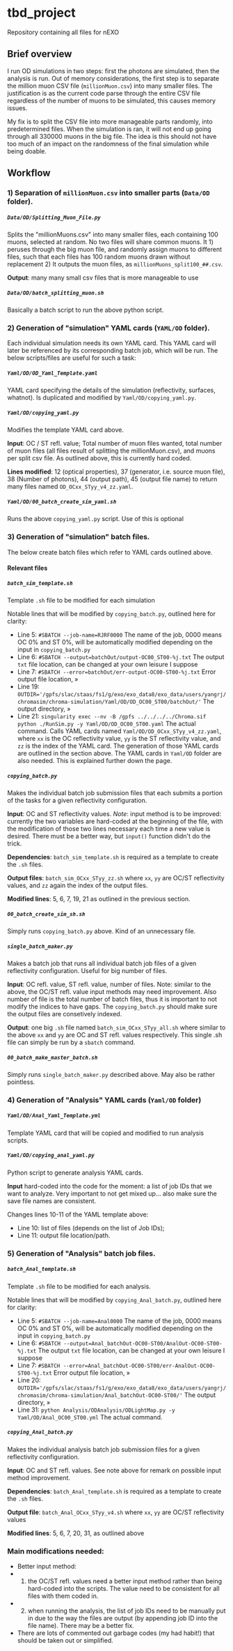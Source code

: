 # tbd_project

Repository containing all files for nEXO

## Brief overview

I run OD simulations in two steps: first the photons are simulated, then the analysis is run. Out of memory considerations, the first step is to separate the million muon CSV file (```millionMuon.csv```) into many smaller files. The justification is as the current code parse through the entire CSV file regardless of the number of muons to be simulated, this causes memory issues.

My fix is to split the CSV file into more manageable parts randomly, into predetermined files. When the simulation is ran, it will not end up going through all 330000 muons in the big file. The idea is this should not have too much of an impact on the randomness of the final simulation while being doable.

## Workflow

### 1) Separation of ```millionMuon.csv``` into smaller parts (```Data/OD``` folder).

##### ```Data/OD/Splitting_Muon_File.py```

Splits the "millionMuons.csv" into many smaller files, each containing 100 muons, selected at random. No two files will share common muons. It 1) peruses through the big muon file, and randomly assign muons to different files, such that each files has 100 random muons drawn without replacement 2) It outputs the muon files, as ```millionMuons_split100_##.csv```.

**Output**: many many small csv files that is more manageable to use

##### ```Data/OD/batch_splitting_muon.sh```

Basically a batch script to run the above python script.

### 2) Generation of "simulation" YAML cards (```YAML/OD``` folder).

Each individual simulation needs its own YAML card. This YAML card will later be referenced by its corresponding batch job, which will be run. The below scripts/files are useful for such a task:

##### ```Yaml/OD/OD_Yaml_Template.yaml```

YAML card specifying the details of the simulation (reflectivity, surfaces, whatnot). Is duplicated and modified by ```Yaml/OD/copying_yaml.py```.

##### ```Yaml/OD/copying_yaml.py```

Modifies the template YAML card above. 

**Input**: OC / ST refl. value; Total number of muon files wanted, total number of muon files (all files result of splitting the millionMuon.csv), and muons per split csv file. As outlined above, this is currently hard coded.

**Lines modified**: 12 (optical properties), 37 (generator, i.e. source muon file), 38 (Number of photons), 44 (output path), 45 (output file name) to return many files named ```OD_OCxx_STyy_v4_zz.yaml```.

##### ```Yaml/OD/00_batch_create_sim_yaml.sh```

Runs the above ```copying_yaml.py``` script. Use of this is optional

### 3) Generation of "simulation" batch files.

The below create batch files which refer to YAML cards outlined above.

#### Relevant files

##### ```batch_sim_template.sh``` 

Template ```.sh``` file to be modified for each simulation

Notable lines that will be modified by ```copying_batch.py```, outlined here for clarity:
- Line 5: ```#SBATCH --job-name=RJRF0000``` The name of the job, 0000 means OC 0% and ST 0%, will be automatically modified depending on the input in ```copying_batch.py``` 
- Line 6: ```#SBATCH --output=batchOut/output-OC00_ST00-%j.txt``` The output ```txt``` file location, can be changed at your own leisure I suppose
- Line 7: ```#SBATCH --error=batchOut/err-output-OC00-ST00-%j.txt``` Error output file location, »
- Line 19: ```OUTDIR='/gpfs/slac/staas/fs1/g/exo/exo_data8/exo_data/users/yangrj/chromasim/chroma-simulation/Yaml/OD/OD_OC00_ST00/batchOut/'``` The output directory, »
- Line 21: ```singularity exec --nv -B /gpfs ../../../../Chroma.sif python ./RunSim.py -y Yaml/OD/OD_OC00_ST00.yaml``` The actual command. Calls YAML cards named ```Yaml/OD/OD_OCxx_STyy_v4_zz.yaml```, where ```xx``` is the OC reflectivity value, ```yy``` is the ST reflectivity value, and ```zz``` is the index of the YAML card. The generation of those YAML cards are outlined in the section above. The YAML cards in ```Yaml/OD``` folder are also needed. This is explained further down the page.

##### ```copying_batch.py```

Makes the individual batch job submission files that each submits a portion of the tasks for a given reflectivity configuration.

**Input**: OC and ST reflectivity values. _Note_: input method is to be improved: currently the two variables are hard-coded at the beginning of the file, with the modification of those two lines necessary each time a new value is desired. There must be a better way, but ```input()``` function didn't do the trick.

**Dependencies**: ```batch_sim_template.sh``` is required as a template to create the ```.sh``` files.

**Output files**: ```batch_sim_OCxx_STyy_zz.sh``` where ```xx```, ```yy``` are OC/ST reflectivity values, and ```zz``` again the index of the output files.

**Modified lines**: 5, 6, 7, 19, 21 as outlined in the previous section.

##### ```00_batch_create_sim_sh.sh```

Simply runs ```copying_batch.py``` above. Kind of an unnecessary file.

##### ```single_batch_maker.py```

Makes a batch job that runs all individual batch job files of a given reflectivity configuration. Useful for big number of files.

**Input**: OC refl. value, ST refl. value, number of files. Note: similar to the above, the OC/ST refl. value input methods may need improvement. Also number of file is the total number of batch files, thus it is important to not modify the indices to have gaps. The ```copying_batch.py``` should make sure the output files are consetively indexed.

**Output**: one big ```.sh``` file named ```batch_sim_OCxx_STyy_all.sh``` where similar to the above ```xx``` and ```yy``` are OC and ST refl. values respectively. This single .sh file can simply be run by a ```sbatch``` command.

##### ```00_batch_make_master_batch.sh```

Simply runs ```single_batch_maker.py``` described above. May also be rather pointless.

### 4) Generation of "Analysis" YAML cards (```Yaml/OD``` folder)

##### ```Yaml/OD/Anal_Yaml_Template.yml``` 

Template YAML card that will be copied and modified to run analysis scripts.

##### ```Yaml/OD/copying_anal_yaml.py```

Python script to generate analysis YAML cards. 

**Input** hard-coded into the code for the moment: a list of job IDs that we want to analyze. Very important to not get mixed up... also make sure the save file names are consistent.

Changes lines 10-11 of the YAML template above: 
- Line 10: list of files (depends on the list of Job IDs);
- Line 11: output file location/path.

### 5) Generation of "Analysis" batch job files.

##### ```batch_Anal_template.sh```

Template ```.sh``` file to be modified for each analysis.

Notable lines that will be modified by ```copying_Anal_batch.py```, outlined here for clarity:
- Line 5: ```#SBATCH --job-name=Anal0000``` The name of the job, 0000 means OC 0% and ST 0%, will be automatically modified depending on the input in ```copying_batch.py``` 
- Line 6: ```#SBATCH --output=Anal_batchOut-OC00-ST00/AnalOut-OC00-ST00-%j.txt``` The output ```txt``` file location, can be changed at your own leisure I suppose
- Line 7: ```#SBATCH --error=Anal_batchOut-OC00-ST00/err-AnalOut-OC00-ST00-%j.txt``` Error output file location, »
- Line 20: ```OUTDIR='/gpfs/slac/staas/fs1/g/exo/exo_data8/exo_data/users/yangrj/chromasim/chroma-simulation/Anal_batchOut-OC00-ST00/'``` The output directory, »
- Line 31: ```python Analysis/ODAnalysis/ODLightMap.py -y Yaml/OD/Anal_OC00_ST00.yml``` The actual command.

##### ```copying_Anal_batch.py```

Makes the individual analysis batch job submission files for a given reflectivity configuration.

**Input**: OC and ST refl. values. See note above for remark on possible input method improvement.

**Dependencies**: ```batch_Anal_template.sh``` is required as a template to create the ```.sh``` files.

**Output file**: ```batch_Anal_OCxx_STyy_v4.sh``` where ```xx```, ```yy``` are OC/ST reflectivity values

**Modified lines**: 5, 6, 7, 20, 31, as outlined above

### Main modifications needed:
- Better input method: 
- 1) the OC/ST refl. values need a better input method rather than being hard-coded into the scripts. The value need to be consistent for all files with them coded in.
- 2) when running the analysis, the list of job IDs need to be manually put in due to the way the files are output (by appending job ID into the file name). There may be a better fix.
- There are lots of commented out garbage codes (my had habit!) that should be taken out or simplified.
